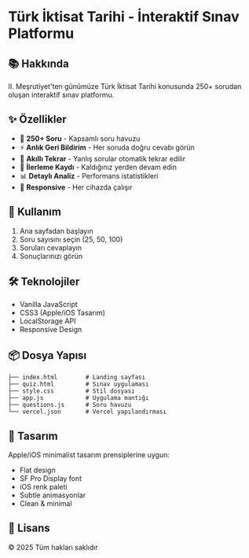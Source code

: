 # Türk İktisat Tarihi - İnteraktif Sınav Platformu

## 📚 Hakkında

II. Meşrutiyet'ten günümüze Türk İktisat Tarihi konusunda 250+ sorudan oluşan interaktif sınav platformu.

## ✨ Özellikler

- 🎯 **250+ Soru** - Kapsamlı soru havuzu
- ⚡ **Anlık Geri Bildirim** - Her soruda doğru cevabı görün
- 🔄 **Akıllı Tekrar** - Yanlış sorular otomatik tekrar edilir
- 💾 **İlerleme Kaydı** - Kaldığınız yerden devam edin
- 📊 **Detaylı Analiz** - Performans istatistikleri
- 📱 **Responsive** - Her cihazda çalışır

## 🚀 Kullanım

1. Ana sayfadan başlayın
2. Soru sayısını seçin (25, 50, 100)
3. Soruları cevaplayın
4. Sonuçlarınızı görün

## 🛠️ Teknolojiler

- Vanilla JavaScript
- CSS3 (Apple/iOS Tasarım)
- LocalStorage API
- Responsive Design

## 📦 Dosya Yapısı

```
├── index.html        # Landing sayfası
├── quiz.html         # Sınav uygulaması
├── style.css         # Stil dosyası
├── app.js            # Uygulama mantığı
├── questions.js      # Soru havuzu
└── vercel.json       # Vercel yapılandırması
```

## 🎨 Tasarım

Apple/iOS minimalist tasarım prensiplerine uygun:
- Flat design
- SF Pro Display font
- iOS renk paleti
- Subtle animasyonlar
- Clean & minimal

## 📝 Lisans

© 2025 Tüm hakları saklıdır
